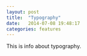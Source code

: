 ```yaml
---
layout: post
title:  "Typography"
date:   2014-07-08 19:48:17
categories: features
---
```


This is info about typography.
